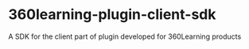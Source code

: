 # 360learning-plugin-client-sdk
A SDK for the client part of plugin developed for 360Learning products
